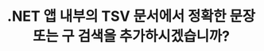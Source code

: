 ---
############################# Static ############################
layout: "auto-gen-gist"
draft: false
path: "ko/search/net/phrase/tsv/"
otherformats: PDF DOC DOT DOCX DOCM DOTX DOTM TXT ODT OTT RTF XLS XLT XLSX XLSM XLSB XLTX XLTM XLA XLAM ODS OTS CSV XML PPT PPS POT PPTX PPTM POTX POTM PPSX PPSM ODP PST OST EML EMLX MSG ONE ZIP XHTML MHTML MD CHM EPUB  FB2 

############################# Head ############################
head_title: ".NET 앱의 TSV 문서에 구문 검색을 추가하는 방법은 무엇입니까?"
head_description: "GroupDocs.Search .NET API를 사용하면 소프트웨어 전문가가 구문 검색을 추가하고 .NET API를 통해 TSV 문서에서 정확한 구문 또는 제공된 단어 시퀀스를 찾을 수 있습니다."

############################# Header ############################
title: ".NET 앱 내부의 TSV 문서에서 정확한 문장 또는 구 검색을 추가하시겠습니까?"
description: "GroupDocs.Search .NET API를 사용하면 프로그래머가 .NET 앱 내에서 구문 검색 또는 정확한 문장 검색을 통해 TSV 문서에서 제공된 단어 시퀀스를 찾을 수 있습니다. "

######################### Download Button #######################
button:
    enable: true

############################# About ############################
about:
    enable: true
    title: ".NET 앱에서 정확한 문장 또는 구 검색을 사용하는 방법은 무엇입니까?"
    content: |
       정확한 문장 또는 구 검색은 사용자가 소비자가 정의한 특정 순서와 단어 조합을 포함하는 정확한 문장이나 구를 가진 문서, 웹 또는 데이터베이스를 검색할 수 있는 일종의 검색입니다. 이것은 검색 엔진 용어에서 매우 일반적인 용어이며 사용자가 색인된 문서의 텍스트에서 지정된 단어 시퀀스에 대해 문서를 검색할 수 있도록 합니다. GroupDocs.Search for .NET은 PDF, HTML, Outlook 전자 메일, Microsoft Office Word, Excel 워크시트, PowerPoint 프레젠테이션, Outlook MSG, PST 등. 여기에는 텍스트 및 개체 형식의 쿼리 검색, 구문 검색에서 와일드카드 사용 등과 같은 구문 검색과 관련된 여러 기능에 대한 지원이 포함되었습니다. 

############################# content ############################
steps:
    enable: true
    block:
    - title_left: ".NET을 통해 TSV 문서에서 구문 검색을 수행하는 방법"
      content_left: |
       GroupDocs.Search .NET API를 사용하면 소프트웨어 개발자가 자신의 C# .NET 응용 프로그램 내에 구문 검색 기능을 추가할 수 있습니다. 다음 .NET 코드 예제는 몇 줄의 코드로 텍스트 및 개체에서 구문 검색을 수행하는 방법을 보여줍니다.

      title_right: "TSV 문서에서 정확한 구문 검색"
      content_right: |
         * 먼저 인덱스 폴더 및 문서 폴더의 경로를 지정해야 합니다.
         * [Index](https://apireference.groupdocs.com/search/net/groupdocs.search/index/constructors/2) 클래스의 인스턴스를 호출하여 지정된 폴더에 인덱스 생성
         * [Search](https://apireference.groupdocs.com/search/net/groupdocs.search/index/methods/search) 메서드를 호출하여 지정된 폴더에서 문서 인덱싱
         * 텍스트 형식의 구문 쿼리 '구문 텍스트' 검색
         * 객체 형태로 'phrase text'구를 검색
         * [CreateWordQuery](https://apireference.groupdocs.com/search/net/groupdocs.search/searchquery/methods/createwordquery) 메서드를 호출하여 word1, word2 및 하위 쿼리 3 생성
         * [CreatePhraseSearchQuery](https://apireference.groupdocs.com/search/net/groupdocs.search/searchquery/methods/createphrasesearchquery) 메서드를 호출하여 하위 쿼리를 결합하여 새 검색어 생성
         * 검색 시작 및 검색 결과 표시
         
        
      gisthash: "a5696884acf504acc319ba97465248cd"
      gistfile: "phrase_search_in_text_queries_dotnet.cs"

    - title_left: ".NET을 통한 TSV 문서에서 와일드카드 구문 검색"
      content_left: |
        GroupDocs.Search for .NET을 사용하면 소프트웨어 프로그래머가 C# .NET 응용 프로그램 내에서 와일드카드를 사용하여 구문 검색 기능을 추가할 수 있습니다. 다음 .NET 코드 예제는 C# 애플리케이션 내의 TSV 문서에서 와일드카드 구문 검색을 적용하는 방법을 보여줍니다.

      title_right: "TSV 파일에서 와일드카드 구문 검색 적용"
      content_right: |
        * 먼저 인덱스 폴더 및 문서 폴더의 경로를 지정해야 합니다.
        * [Index](https://apireference.groupdocs.com/search/net/groupdocs.search/index/constructors/2) 클래스의 인스턴스를 호출하여 지정된 폴더에 인덱스 생성
        * [Search](https://apireference.groupdocs.com/search/net/groupdocs.search/index/methods/search) 메서드를 호출하여 지정된 폴더에서 문서 인덱싱
        * 텍스트 형식의 구문 쿼리 '구문 텍스트' 검색
        * 객체 형태로 'phrase text'구를 검색
        * [CreateWordQuery](https://apireference.groupdocs.com/search/net/groupdocs.search/searchquery/methods/createwordquery) 메서드를 호출하여 word1 생성 및 하위 쿼리 3 생성
        * [CreateWildcardQuery](https://apireference.groupdocs.com/search/net/groupdocs.search.searchquery/createwildcardquery/methods/1) 메소드를 호출하여 wildcard2 생성
        * [CreatePhraseSearchQuery](https://apireference.groupdocs.com/search/net/groupdocs.search/searchquery/methods/createphrasesearchquery) 메서드를 호출하여 하위 쿼리를 결합하여 새 검색어 생성
        * 검색 시작 및 검색 결과 표시
     
      gisthash: "3ff2bf9f8ba902d8d7ebead67a934654"
      gistfile: "use_wildcards_in_phrase_search_dotnet.cs"
      
    - title_left: ".NET을 통해 다른 유형의 검색과 구문 검색 결합"
      content_left: |
        GroupDocs.Search .NET은 소프트웨어 프로그래머에게 .NET 응용 프로그램 내에서 다른 유형의 검색과 구문 검색을 결합할 수 있는 기능을 제공합니다. 다음 .NET 코드 예제는 단어를 나타내는 와일드카드와 단어의 문자를 모두 적용하는 방법을 보여줍니다.

      title_right: "구문 검색을 다른 검색과 결합하는 .NET API"
      content_right: |
        * 먼저 인덱스 폴더 및 문서 폴더의 경로를 지정해야 합니다.
        * [Index](https://apireference.groupdocs.com/search/net/groupdocs.search/index/constructors/2) 클래스의 인스턴스를 호출하여 지정된 폴더에 인덱스 생성
        * [Search](https://apireference.groupdocs.com/search/net/groupdocs.search/index/methods/search) 메서드를 호출하여 지정된 폴더에서 문서 인덱싱
        * 텍스트 형식의 구문 검색
        * 객체 형태의 구문 검색
        * 단어 패턴을 정의하고 문자열을 추가합니다.
        * [CreateWordPatternQuery](https://apireference.groupdocs.com/search/net/groupdocs.search/searchquery/methods/createwordpatternquery) 메소드를 호출하여 wordPattern1 생성 및 word3 생성
        * [CreateWildcardQuery](https://apireference.groupdocs.com/search/net/groupdocs.search.searchquery/createwildcardquery/methods/1) 메소드를 호출하여 wildcard2 생성
        * [CreatePhraseSearchQuery](https://apireference.groupdocs.com/search/net/groupdocs.search/searchquery/methods/createphrasesearchquery) 메서드를 호출하여 하위 쿼리를 결합하여 새 검색어 생성
        * 검색 시작 및 검색 결과 표시
     
      gisthash: "db5c32ed21237f3e1cd7cdbde0778c29"
      gistfile: "combine_phrase_search_with_others_dotnet.cs"

    - title_left: "시스템 요구 사항"
      content_left: |
       GroupDocs.Search for .NET은 모든 주요 플랫폼 및 운영 체제에서 지원됩니다. 전체 시스템 요구 사항 가이드를 보려면 아래 코드를 실행하기 전에 [시스템 요구 사항](https://docs.groupdocs.com/search/net/system-requirements/)을 방문하십시오. 다음 전제 조건이 컴퓨터에 설치되어 있는지 확인하십시오. 체계:
         * 운영 체제: 마이크로소프트 윈도우, 리눅스, 맥OS
         * 개발 환경: Visual Studio, Xamarin, MonoDevelop 등
         * 프레임워크: .NET Framework, .NET Standard, .NET Core, Mono
         * 최신 버전의 GroupDocs.Search for .NET API를 [NuGet](https://www.nuget.org/packages/GroupDocs.search/)에서 가져옵니다.
        
      title_right: "GroupDocs.Search 를 사용하는 이유"
      content_right: |
        * 메모리와 디스크에서 검색 인덱스 생성.
        * 파일, 스트림 또는 구조에서 인덱싱하는 기능.
        * 암호로 보호된 문서 색인 생성 지원.
        * 여러 인덱스 병합 지원.
        * 검색 인덱싱 중에 문서를 필터링합니다.
        * 검색 중 맞춤법 검사 지원.
        * 혼합 문자가 완전히 지원됩니다.
        * 다양한 검색 유형을 하나의 검색어로 결합합니다.
        * 간단한 단어 및 정규식 검색 지원
        * 검색 쿼리에서 별칭 대체를 완벽하게 지원합니다.

demos:
    enable: true


more_formats:
    enable: true


back_to_top:
    enable: true
---